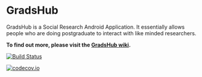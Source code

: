 # GradsHub

GradsHub is a Social Research Android Application. It essentially allows people who are doing postgraduate to interact with like minded researchers.

**To find out more, please visit the [GradsHub wiki][wiki].**



[wiki]:https://github.com/CodeFusionGroup/GradsHub/wiki

[![Build Status][travis-image]][travis]

[travis-image]:https://travis-ci.org/CodeFusionGroup/GradsHub.svg?branch=master
[travis]:https://travis-ci.org/CodeFusionGroup/GradsHub

[![codecov.io](https://codecov.io/github/CodeFusionGroup/GradsHub/branch/master/graph/badge.svg)](https://codecov.io/gh/CodeFusionGroup/GradsHub)
